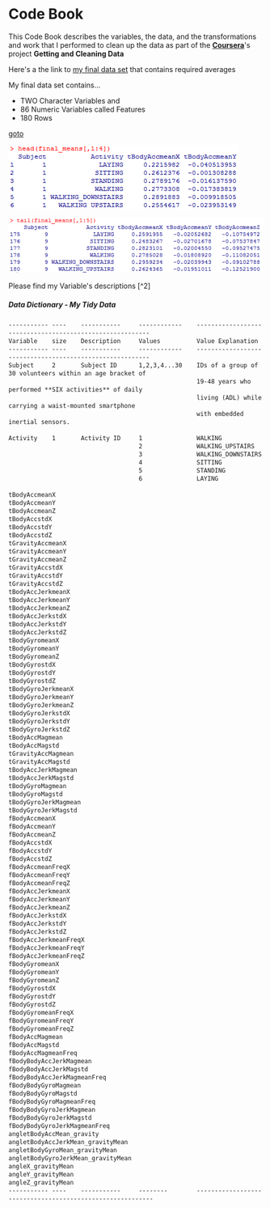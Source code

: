 Code Book
=========
This Code Book describes the variables, the data, and the transformations and work that I performed to clean up the data as part of the [**Coursera**](http://www.coursera.org)'s project **Getting and Cleaning Data** 

Here's a the link to [my final data set](https://s3.amazonaws.com/coursera-uploads/user-19e115787c80679a2336524b/973497/asst-3/2d1eb1c0a20511e4ac048fbcdaa06f3b.txt) that contains required averages

My final data set contains...
* TWO Character Variables and
* 86  Numeric Variables called Features
* 180 Rows

[goto](#Data-Dictionary---My-Tidy-Data)

![1st 6 Final Averages](/images/final_head.png "1st 6 Final Averages")

![Last 6 Final Averages](/images/final_tail.png "Last 6 Final Averages")

Please find my Variable's descriptions [^2]

#####	Data Dictionary - My Tidy Data

	-----------	----	-----------		------------	---------------------------------------------------------
	Variable	size	Description		Values			Value Explanation
	-----------	----	-----------		------------	---------------------------------------------------------
	Subject		2		Subject ID		1,2,3,4...30	IDs of a group of 30 volunteers within an age bracket of 
														19-48 years who performed **SIX activities** of daily 
														living (ADL) while carrying a waist-mounted smartphone 
														with embedded inertial sensors.
	
	Activity	1		Activity ID		1				WALKING
										2				WALKING_UPSTAIRS
										3				WALKING_DOWNSTAIRS
										4				SITTING
										5				STANDING
										6				LAYING
	
	tBodyAccmeanX
	tBodyAccmeanY
	tBodyAccmeanZ
	tBodyAccstdX
	tBodyAccstdY
	tBodyAccstdZ
	tGravityAccmeanX
	tGravityAccmeanY
	tGravityAccmeanZ
	tGravityAccstdX
	tGravityAccstdY
	tGravityAccstdZ
	tBodyAccJerkmeanX
	tBodyAccJerkmeanY
	tBodyAccJerkmeanZ
	tBodyAccJerkstdX
	tBodyAccJerkstdY
	tBodyAccJerkstdZ
	tBodyGyromeanX
	tBodyGyromeanY
	tBodyGyromeanZ
	tBodyGyrostdX
	tBodyGyrostdY
	tBodyGyrostdZ
	tBodyGyroJerkmeanX
	tBodyGyroJerkmeanY
	tBodyGyroJerkmeanZ
	tBodyGyroJerkstdX
	tBodyGyroJerkstdY
	tBodyGyroJerkstdZ
	tBodyAccMagmean
	tBodyAccMagstd
	tGravityAccMagmean
	tGravityAccMagstd
	tBodyAccJerkMagmean
	tBodyAccJerkMagstd
	tBodyGyroMagmean
	tBodyGyroMagstd
	tBodyGyroJerkMagmean
	tBodyGyroJerkMagstd
	fBodyAccmeanX
	fBodyAccmeanY
	fBodyAccmeanZ
	fBodyAccstdX
	fBodyAccstdY
	fBodyAccstdZ
	fBodyAccmeanFreqX
	fBodyAccmeanFreqY
	fBodyAccmeanFreqZ
	fBodyAccJerkmeanX
	fBodyAccJerkmeanY
	fBodyAccJerkmeanZ
	fBodyAccJerkstdX
	fBodyAccJerkstdY
	fBodyAccJerkstdZ
	fBodyAccJerkmeanFreqX
	fBodyAccJerkmeanFreqY
	fBodyAccJerkmeanFreqZ
	fBodyGyromeanX
	fBodyGyromeanY
	fBodyGyromeanZ
	fBodyGyrostdX
	fBodyGyrostdY
	fBodyGyrostdZ
	fBodyGyromeanFreqX
	fBodyGyromeanFreqY
	fBodyGyromeanFreqZ
	fBodyAccMagmean
	fBodyAccMagstd
	fBodyAccMagmeanFreq
	fBodyBodyAccJerkMagmean
	fBodyBodyAccJerkMagstd
	fBodyBodyAccJerkMagmeanFreq
	fBodyBodyGyroMagmean
	fBodyBodyGyroMagstd
	fBodyBodyGyroMagmeanFreq
	fBodyBodyGyroJerkMagmean
	fBodyBodyGyroJerkMagstd
	fBodyBodyGyroJerkMagmeanFreq
	angletBodyAccMean_gravity
	angletBodyAccJerkMean_gravityMean
	angletBodyGyroMean_gravityMean
	angletBodyGyroJerkMean_gravityMean
	angleX_gravityMean
	angleY_gravityMean
	angleZ_gravityMean
	-----------	----	-----------		--------		----------------------------------------------------------


